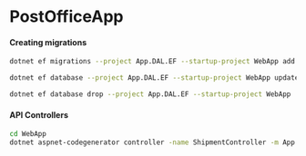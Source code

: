# PostOfficeApp

#### Creating migrations

~~~bash
dotnet ef migrations --project App.DAL.EF --startup-project WebApp add Initial

dotnet ef database --project App.DAL.EF --startup-project WebApp update

dotnet ef database drop --project App.DAL.EF --startup-project WebApp
~~~

#### API Controllers

~~~bash
cd WebApp
dotnet aspnet-codegenerator controller -name ShipmentController -m App.Domain.Shipment -actions -dc AppDbContext -outDir ApiControllers -api --useAsyncActions -f
~~~